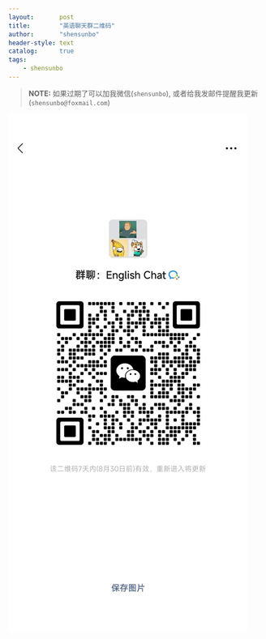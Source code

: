 ```yaml
---
layout:       post
title:        "英语聊天群二维码"
author:       "shensunbo"
header-style: text
catalog:      true
tags:
    - shensunbo
---
```

>**NOTE:** 如果过期了可以加我微信(`shensunbo`), 或者给我发邮件提醒我更新(`shensunbo@foxmail.com`)  
 
![qr](qr.jpg)